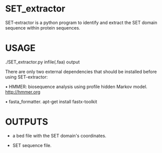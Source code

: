 # SET_extractor

SET-extractor is a python program to identify and extract the SET domain sequence within protein sequences.

# USAGE

./SET_extractor.py infile(.faa) output



There are only two external dependencies that should be installed before using SET-extractor:

• HMMER: biosequence analysis using profile hidden Markov model.
  http://hmmer.org 

• fasta_formatter.
   apt-get install fastx-toolkit
 
# OUTPUTS
   - a bed file with the SET domain's coordinates.
   
   - SET sequence file.
